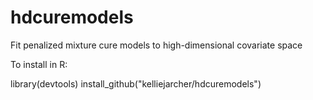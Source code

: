 # hdcuremodels
Fit penalized mixture cure models to high-dimensional covariate space

To install in R:

library(devtools)
install_github("kelliejarcher/hdcuremodels")
